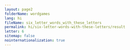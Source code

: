 ```yaml
---
layout: page2
folderName: wordgames
lang: hi
fileName: six_letter_words_with_these_letters
permalink: hi/six-letter-words-with-these-letters/result
letter: 6
sitemap: false
nointernationalization: true   
---
```

